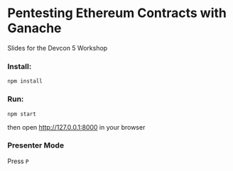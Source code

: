 # Pentesting Ethereum Contracts with Ganache

Slides for the Devcon 5 Workshop

### Install:

`npm install`

### Run:

`npm start`

then open http://127.0.0.1:8000 in your browser

### Presenter Mode

Press `P`